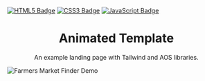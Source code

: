 [![HTML5 Badge](https://img.shields.io/badge/-html5-important?style=for-the-badge&color=E34F26&logo=html5&logoColor=white)]()
[![CSS3 Badge](https://img.shields.io/badge/-css3-important?style=for-the-badge&color=1572B6&logo=css3&logoColor=white)]()
[![JavaScript Badge](https://img.shields.io/badge/-javascript-important?style=for-the-badge&color=F7DF1E&logo=javascript&logoColor=black)]()

<h1 align="center">Animated Template</h1>

<p align="center">An example landing page with Tailwind and AOS libraries.</p>

![Farmers Market Finder Demo](assets/img/screen-recording.gif)